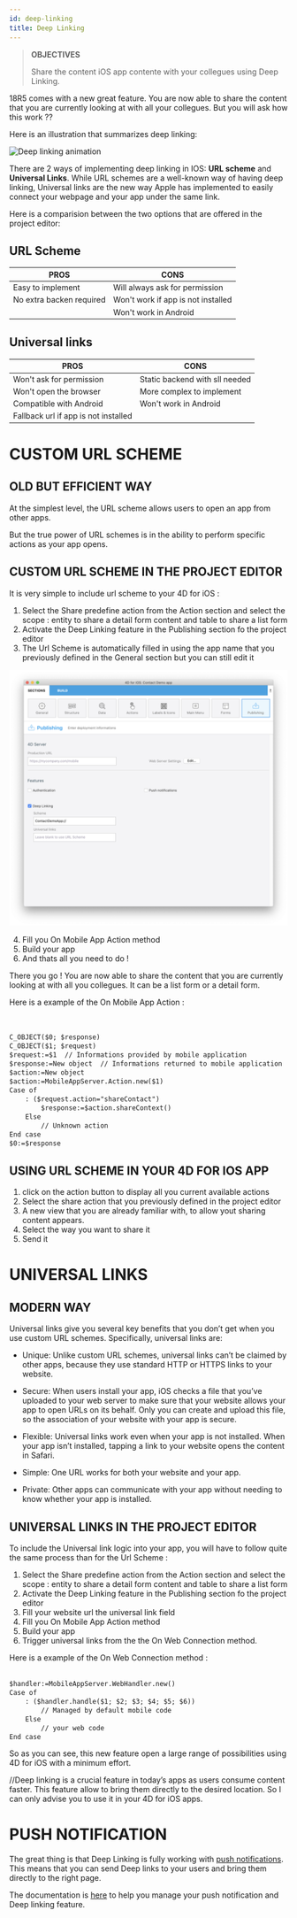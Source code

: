 ```yaml
---
id: deep-linking
title: Deep Linking
---
```


> **OBJECTIVES**
>
> Share the content iOS app contente with your collegues using Deep Linking.

18R5 comes with a new great feature. You are now able to share the content that you are currently looking at with all your collegues. But you will ask how this work ??

Here is an illustration that summarizes deep linking:

![Deep linking animation](assets/en/deeplinking/4d-for-ios-deeplinking.png)

There are 2 ways of implementing deep linking in IOS: **URL scheme** and **Universal Links**. While URL schemes are a well-known way of having deep linking, Universal links are the new way Apple has implemented to easily connect your webpage and your app under the same link.

Here is a comparision between the two options that are offered in the project editor:

## URL Scheme

| PROS  | CONS | 
|---------------|----------------| 
|Easy to implement|Will always ask for permission|
|No extra backen required|Won't work if app is not installed|
|      			|Won't work in Android|

## Universal links

| PROS  | CONS | 
|---------------|----------------| 
|Won't ask for permission|Static backend with sll needed|
|Won't open the browser|More complex to implement|
|Compatible with Android|Won't work in Android|
|Fallback url if app is not installed||

# CUSTOM URL SCHEME

## OLD BUT EFFICIENT WAY

At the simplest level, the URL scheme allows users to open an app from other apps. 

But the true power of URL schemes is in the ability to perform specific actions as your app opens.

## CUSTOM URL SCHEME IN THE PROJECT EDITOR

It is very simple to include url scheme to your 4D for iOS :

1. Select the Share predefine action from the Action section and select the scope : entity to share a detail form content and table to share a list form
2. Activate the Deep Linking feature in the Publishing section fo the project editor
3. The Url Scheme is automatically filled in using the app name that you previously defined in the General section but you can still edit it

![Deep linking Project editor](assets/en/deeplinking/deep-linking-project-editor-publishing-section.png)

4. Fill you On Mobile App Action method 
5. Build your app
6. And thats all you need to do !

There you go ! You are now able to share the content that you are currently looking at with all you collegues. It can be a list form or a detail form.

Here is a example of the On Mobile App Action :

```4d


C_OBJECT($0; $response)
C_OBJECT($1; $request)
$request:=$1  // Informations provided by mobile application
$response:=New object  // Informations returned to mobile application
$action:=New object
$action:=MobileAppServer.Action.new($1)
Case of 
    : ($request.action="shareContact")
        $response:=$action.shareContext()
    Else 
        // Unknown action
End case 
$0:=$response

```

## USING URL SCHEME IN YOUR 4D FOR IOS APP
 
1. click on the action button to display all you current available actions 
2. Select the share action that you previously defined in the project editor
3. A new view that you are already familiar with, to allow yout sharing content appears.
4. Select the way you want to share it
5. Send it

# UNIVERSAL LINKS

## MODERN WAY

Universal links give you several key benefits that you don’t get when you use custom URL schemes. Specifically, universal links are:

* Unique: Unlike custom URL schemes, universal links can’t be claimed by other apps, because they use standard HTTP or HTTPS links to your website.

* Secure: When users install your app, iOS checks a file that you’ve uploaded to your web server to make sure that your website allows your app to open URLs on its behalf. Only you can create and upload this file, so the association of your website with your app is secure.

* Flexible: Universal links work even when your app is not installed. When your app isn’t installed, tapping a link to your website opens the content in Safari.

* Simple: One URL works for both your website and your app.

* Private: Other apps can communicate with your app without needing to know whether your app is installed.

## UNIVERSAL LINKS IN THE PROJECT EDITOR

To include the Universal link logic into your app, you will have to follow quite the same process than for the Url Scheme :

1. Select the Share predefine action from the Action section and select the scope : entity to share a detail form content and table to share a list form
2. Activate the Deep Linking feature in the Publishing section fo the project editor
3. Fill your website url the universal link field
4. Fill you On Mobile App Action method 
5. Build your app
6. Trigger universal links from the the On Web Connection method.

Here is a example of the On Web Connection method :

```4d

$handler:=MobileAppServer.WebHandler.new()
Case of
    : ($handler.handle($1; $2; $3; $4; $5; $6))
        // Managed by default mobile code
    Else
        // your web code
End case

```

So as you can see, this new feature open a large range of possibilities using 4D for iOS with a minimum effort.

//Deep linking is a crucial feature in today’s apps as users consume content faster. This feature allow to bring them directly to the desired location. So I can only advise you to use it in your 4D for iOS apps.

# PUSH NOTIFICATION

The great thing is that Deep Linking is fully working with [push notifications](push-notification.html). This means that you can send Deep links to your users and bring them directly to the right page.

The documentation is [here](https://github.com/4d-for-ios/4D-Mobile-App-Server/blob/18R4/Documentation/Classes/PushNotification.md) to help you manage your push notification and Deep linking feature.




